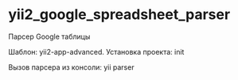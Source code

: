 # yii2_google_spreadsheet_parser
Парсер Google таблицы

Шаблон: yii2-app-advanced.
Установка проекта: init

Вызов парсера из консоли: yii parser